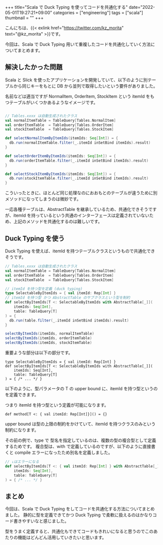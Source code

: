 +++
title="Scala で Duck Typing を使ってコードを共通化する"
date="2022-05-01T19:27:21+09:00"
categories = ["engineering"]
tags = ["scala"]
thumbnail = ""
+++

こんにちは、{{< exlink href="https://twitter.com/kz_morita" text="@kz_morita" >}}です。

今回は、Scala で Duck Typing 用いて重複したコードを共通化していく方法についてまとめます。

## 解決したかった問題

Scala と Slick を使ったアプリケーションを開発していて、以下のように別テーブルから同じキーをもとに DB から並列で取得したいという要件がありました。

名前などは適当ですが NormalItem, OrderItem, StockItem という itemId をもつテーブルがいくつかあるようなイメージです。

```scala

// Tables.xxxx は自動生成されたクラス
val normalItemTable = TableQuery[Tables.NormalItem]
val orderItemTable  = TableQuery[Tables.OrderItem]
val stockItemTable  = TableQuery[Tables.StockItem]

def selectNormalItemByItemIds(itemIds: Seq[Int]) = {
  db.run(normalItemTable.filter(_.itemId inSetBind itemIds).result)
}

def selectOrderItemByItemIds(itemIds: Seq[Int]) = {
  db.run(orderItemTable.filter(_.itemId inSetBind itemIds).result)  
}

def selectStockItemByItemIds(itemIds: Seq[Int]) = {
  db.run(stockItemTable.filter(_.itemId inSetBind itemIds).result)
}
```

こういったときに、ほとんど同じ処理なのにおおもとのテーブルが違うために別メソッドになってしまうのは微妙です。

一応各種テーブルは、AbstractTable を継承しているため、共通化できそうですが、itemId を持っているという共通のインターフェースは定義されていないため、上記のメソッドを共通化するのは難しいです。

## Duck Typing を使う

Duck Typing を使えば、itemId を持つテーブルクラスというもので共通化できそうです。

```scala
// Tables.xxxx は自動生成されたクラス
val normalItemTable = TableQuery[Tables.NormalItem]
val orderItemTable  = TableQuery[Tables.OrderItem]
val stockItemTable  = TableQuery[Tables.StockItem]

// itemId を持つ型を定義 (duck typing)
type SelectableByItemIds = { val itemId: Rep[Int] }
// itemId を持つ型 かつ AbstractTable のサブクラスという型を制約
def selectByItemIds[T <: SelectableByItemIds with AbstractTable[_]](
    itemIds: Seq[Int], 
    table: TableQuery[T]
) = {
  db.run(table.filter(_.itemId inSetBind itemIds).result)
}

selectByItemIds(itemIds, normalItemTable)
selectByItemIds(itemIds, orderItemTable)
selectByItemIds(itemIds, stockItemTable)
```

重要ような部分は以下の部分です。

```
type SelectableByItemIds = { val itemId: Rep[Int] }
def selectByItemIds[T <: SelectableByItemIds with AbstractTable[_]](
    itemIds: Seq[Int], 
    table: TableQuery[T]
) = { /* ... */ }
```

以下のように、型パラメータの T の upper bound に、itemId を持つ型というのを定義できます。

つまり itemId を持つ型という定義が可能になります。
```
def method[T <: { val itemId: Rep[Int]}]() = {}
```
upper bound は型の上限の制約をかけていて、itemId を持つクラスのみという制約になります。

その前の例で、type で 型名を指定しているのは、複数の型の複合型として定義するためです。
複合型は、with で定義しているのですが、以下のように直接書くと compile エラーになったため別名を定義しました。

```scala
// ↓はエラーになる
def selectByItemIds[T <: { val itemId: Rep[Int] } with AbstractTable[_]](
    itemIds: Seq[Int], 
    table: TableQuery[T]
) = { /* ... */ }
```

## まとめ

今回は、Scala で Duck Typing をしてコードを共通化する方法についてまとめました。
静的に型を定義できてかつ Duck Typing で柔軟に扱えるのはかなりコード書きやすいなと感じました。

型をうまく定義すると、共通化もできてコードもきれいになると思うのでこのあたりの機能はどんどん活用していきたいと思います。


